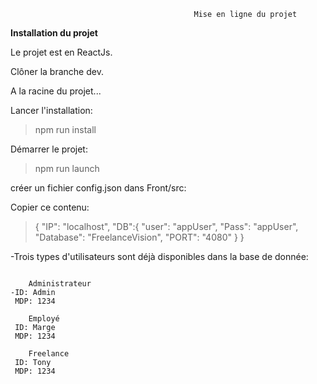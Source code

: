 
                                             
                                             Mise en ligne du projet

  **Installation du projet**
  
Le projet est en ReactJs.

Clôner la branche dev.

A la racine du projet...

Lancer l'installation:

>npm run install

Démarrer le projet:

>npm run launch


créer un fichier config.json dans Front/src:

Copier ce contenu:
>{
  "IP": "localhost",
  "DB":{
    "user": "appUser",
    "Pass": "appUser",
    "Database": "FreelanceVision",
    "PORT": "4080"
  }
}

-Trois types d'utilisateurs sont déjà disponibles dans la base de donnée:
```

    Administrateur
-ID: Admin
 MDP: 1234
 
    Employé
 ID: Marge
 MDP: 1234
 
    Freelance
 ID: Tony
 MDP: 1234

```

